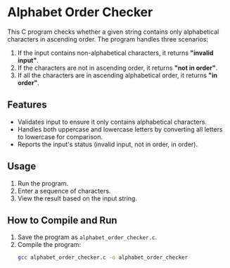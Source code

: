 # Alphabet Order Checker

This C program checks whether a given string contains only alphabetical characters in ascending order. The program handles three scenarios:
1. If the input contains non-alphabetical characters, it returns **"invalid input"**.
2. If the characters are not in ascending order, it returns **"not in order"**.
3. If all the characters are in ascending alphabetical order, it returns **"in order"**.

## Features
- Validates input to ensure it only contains alphabetical characters.
- Handles both uppercase and lowercase letters by converting all letters to lowercase for comparison.
- Reports the input's status (invalid input, not in order, in order).

## Usage
1. Run the program.
2. Enter a sequence of characters.
3. View the result based on the input string.

## How to Compile and Run
1. Save the program as `alphabet_order_checker.c`.
2. Compile the program:
   ```bash
   gcc alphabet_order_checker.c -o alphabet_order_checker
